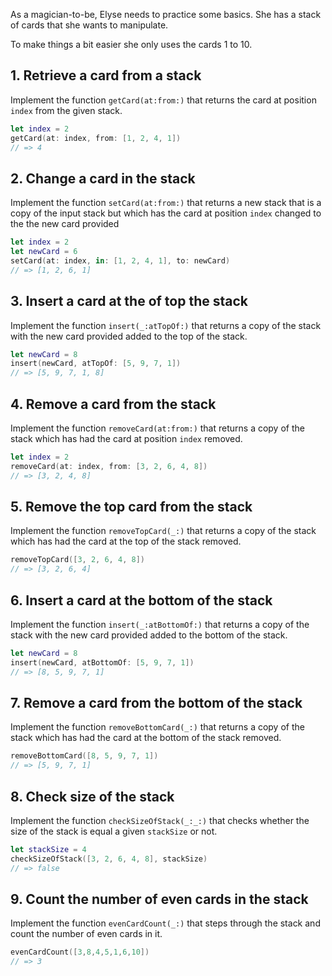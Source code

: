 As a magician-to-be, Elyse needs to practice some basics. She has a stack of cards that she wants to manipulate.

To make things a bit easier she only uses the cards 1 to 10.

## 1. Retrieve a card from a stack

Implement the function `getCard(at:from:)` that returns the card at position `index` from the given stack.

```swift
let index = 2
getCard(at: index, from: [1, 2, 4, 1])
// => 4
```

## 2. Change a card in the stack

Implement the function `setCard(at:from:)` that returns a new stack that is a copy of the input stack but which has the card at position `index` changed to the the new card provided

```swift
let index = 2
let newCard = 6
setCard(at: index, in: [1, 2, 4, 1], to: newCard)
// => [1, 2, 6, 1]
```

## 3. Insert a card at the of top the stack

Implement the function `insert(_:atTopOf:)` that returns a copy of the stack with the new card provided added to the top of the stack.

```swift
let newCard = 8
insert(newCard, atTopOf: [5, 9, 7, 1])
// => [5, 9, 7, 1, 8]
```

## 4. Remove a card from the stack

Implement the function `removeCard(at:from:)` that returns a copy of the stack which has had the card at position `index` removed.

```swift
let index = 2
removeCard(at: index, from: [3, 2, 6, 4, 8])
// => [3, 2, 4, 8]
```

## 5. Remove the top card from the stack

Implement the function `removeTopCard(_:)` that returns a copy of the stack which has had the card at the top of the stack removed.

```swift
removeTopCard([3, 2, 6, 4, 8])
// => [3, 2, 6, 4]
```

## 6. Insert a card at the bottom of the stack

Implement the function `insert(_:atBottomOf:)` that returns a copy of the stack with the new card provided added to the bottom of the stack.

```swift
let newCard = 8
insert(newCard, atBottomOf: [5, 9, 7, 1])
// => [8, 5, 9, 7, 1]
```

## 7. Remove a card from the bottom of the stack

Implement the function `removeBottomCard(_:)` that returns a copy of the stack which has had the card at the bottom of the stack removed.

```swift
removeBottomCard([8, 5, 9, 7, 1])
// => [5, 9, 7, 1]
```

## 8. Check size of the stack

Implement the function `checkSizeOfStack(_:_:)` that checks whether the size of the stack is equal a given `stackSize` or not.

```swift
let stackSize = 4
checkSizeOfStack([3, 2, 6, 4, 8], stackSize)
// => false
```

## 9. Count the number of even cards in the stack

Implement the function `evenCardCount(_:)` that steps through the stack and count the number of even cards in it.

```swift
evenCardCount([3,8,4,5,1,6,10])
// => 3
```
